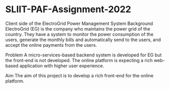# SLIIT-PAF-Assignment-2022
Client side of the ElectroGrid Power Management System
Background 
ElectroGrid (EG) is the company who maintains the power grid of the country. They have a system to 
monitor the power consumption of the users, generate the monthly bills and automatically send to the 
users, and accept the online payments from the users.

Problem 
A micro-services-based backend system is developed for EG but the front-end is not developed. The 
online platform is expecting a rich web-based application with higher user experience.

Aim 
The aim of this project is to develop a rich front-end for the online platform. 
